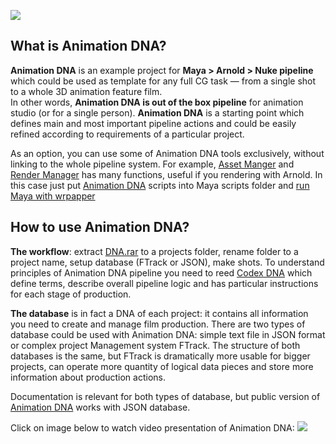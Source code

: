 ![](https://lh3.googleusercontent.com/-yzn5MCjzPaw/Vx9l-bmf1UI/AAAAAAAAFbU/3Lo9EKx7_wMVh3221gDBIKtIlndEgOvbACCo/s700/bannerDNA_home_01.jpg)

## What is Animation DNA?
**Animation DNA** is an example project for **Maya > Arnold > Nuke pipeline** which could be used as template for any full CG task — from a single shot to a whole 3D animation feature film.  
In other words, **Animation DNA is out of the box pipeline** for animation studio (or for a single person).  **Animation DNA** is a starting point which defines main and most important pipeline actions and could be easily refined according to requirements of a particular project.

As an option, you can use some of Animation DNA tools exclusively, without linking to the whole pipeline system. For example, [Asset Manger](03-tools#asset-manager) and [Render Manager](03-tools#render-manager) has many functions, useful if you rendering with Arnold. In this case just put [Animation DNA](https://github.com/kiryha/AnimationDNA) scripts into Maya scripts folder and [run Maya with wrpapper](02-codex-dna#running-maya-and-nuke-with-wrappers)

## How to use Animation DNA?
**The workflow**: extract [DNA.rar](02-codex-dna#dna-archive) to a projects folder, rename folder to a project name, setup database (FTrack or JSON), make shots.
To understand principles of Animation DNA pipeline you need to reed [Codex DNA](https://github.com/kiryha/AnimationDNA/wiki/02-Codex-DNA) which define terms, describe overall pipeline logic and has particular instructions for each stage of production.

**The database** is in fact a DNA of each project: it contains all information you need to create and manage film production. There are two types of database could be used with Animation DNA: simple text file in JSON format or complex project Management system FTrack. The structure of both databases is the same, but FTrack is dramatically more usable for bigger projects, can operate more quantity of logical data pieces and store more information about production actions. 

Documentation is relevant for both types of database, but public version of [Animation DNA](https://github.com/kiryha/AnimationDNA) works with JSON database.

Click on image below to watch video presentation of Animation DNA:
[![](https://lh3.googleusercontent.com/-JQbm7zDgwDA/Vz2dDBZ0WKI/AAAAAAAAFn8/yn3GHt6UePA3gTifU3loqM27vQAIiDaCACCo/s700/DNA_mov_shotProd_02.jpg)](https://www.youtube.com/watch?v=LOm3bAo80KI)